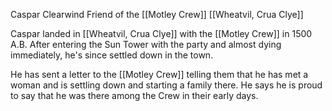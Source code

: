 Caspar Clearwind
Friend of the [[Motley Crew]]
[[Wheatvil, Crua Clye]]

Caspar landed in [[Wheatvil, Crua Clye]] with the [[Motley Crew]] in 1500 A.B. After entering the Sun Tower with the party and almost dying immediately, he's since settled down in the town.

He has sent a letter to the [[Motley Crew]] telling them that he has met a woman and is settling down and starting a family there. He says he is proud to say that he was there among the Crew in their early days.